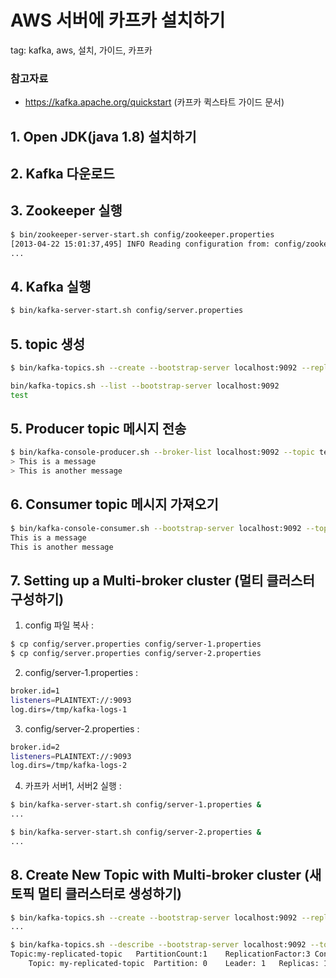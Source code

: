 # AWS 서버에 카프카 설치하기
tag: kafka, aws, 설치, 가이드, 카프카
 
### 참고자료
- https://kafka.apache.org/quickstart (카프카 퀵스타트 가이드 문서)

## 1. Open JDK(java 1.8) 설치하기

## 2. Kafka 다운로드

## 3. Zookeeper 실행

```bash
$ bin/zookeeper-server-start.sh config/zookeeper.properties
[2013-04-22 15:01:37,495] INFO Reading configuration from: config/zookeeper.properties (org.apache.zookeeper.server.quorum.QuorumPeerConfig)
...
```

## 4. Kafka 실행

```bash
$ bin/kafka-server-start.sh config/server.properties
```

## 5. topic 생성

```bash
$ bin/kafka-topics.sh --create --bootstrap-server localhost:9092 --replication-factor 1 --partitions 1 --topic test

bin/kafka-topics.sh --list --bootstrap-server localhost:9092
test
```

## 5. Producer topic 메시지 전송

```bash
$ bin/kafka-console-producer.sh --broker-list localhost:9092 --topic test
> This is a message
> This is another message

```

## 6. Consumer topic 메시지 가져오기

```bash
$ bin/kafka-console-consumer.sh --bootstrap-server localhost:9092 --topic test --from-beginning
This is a message
This is another message

```

## 7. Setting up a Multi-broker cluster (멀티 클러스터 구성하기)

1. config 파일 복사 : 
```bash
$ cp config/server.properties config/server-1.properties
$ cp config/server.properties config/server-2.properties 
```

2. config/server-1.properties :
```bash
broker.id=1
listeners=PLAINTEXT://:9093
log.dirs=/tmp/kafka-logs-1
```

3. config/server-2.properties :
```bash
broker.id=2
listeners=PLAINTEXT://:9093
log.dirs=/tmp/kafka-logs-2
```

4. 카프카 서버1, 서버2 실행 : 
```bash
$ bin/kafka-server-start.sh config/server-1.properties &
...

$ bin/kafka-server-start.sh config/server-2.properties &
...
```


## 8. Create New Topic with Multi-broker cluster (새 토픽 멀티 클러스터로 생성하기)

```bash
$ bin/kafka-topics.sh --create --bootstrap-server localhost:9092 --replication-factor 3 --partitions 1 --topic my-replicated-topic
...

$ bin/kafka-topics.sh --describe --bootstrap-server localhost:9092 --topic my-replicated-topic
Topic:my-replicated-topic   PartitionCount:1    ReplicationFactor:3 Configs:
    Topic: my-replicated-topic  Partition: 0    Leader: 1   Replicas: 1,2,0 Isr: 1,2,0
```

